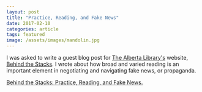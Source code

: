 ```yaml
---
layout: post
title: "Practice, Reading, and Fake News"
date: 2017-02-10
categories: article
tags: featured
image: /assets/images/mandolin.jpg
---
```


I was asked to write a guest blog post for [The Alberta
Library's](http://www.thealbertalibrary.ab.ca/) website, [Behind the
Stacks](http://www.behindthestacks.org/). I wrote about how broad and
varied reading is an important element in negotiating and navigating
fake news, or propaganda.

[Behind the Stacks: Practice, Reading, and Fake
News.](http://www.behindthestacks.org/blog/practice-reading-and-fake-news)
